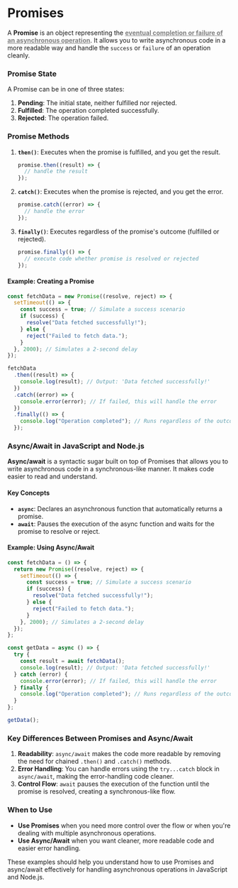 # Promises

A **Promise** is an object representing the <strong style="color:gray"><u>eventual completion or failure of an asynchronous operation</u></strong>. It allows you to write asynchronous code in a more readable way and handle the `success` or `failure` of an operation cleanly.

### Promise State

A Promise can be in one of three states:

1. **Pending**: The initial state, neither fulfilled nor rejected.
2. **Fulfilled**: The operation completed successfully.
3. **Rejected**: The operation failed.

### Promise Methods

1. **`then()`**: Executes when the promise is fulfilled, and you get the result.
   ```javascript
   promise.then((result) => {
     // handle the result
   });
   ```
2. **`catch()`**: Executes when the promise is rejected, and you get the error.
   ```javascript
   promise.catch((error) => {
     // handle the error
   });
   ```
3. **`finally()`**: Executes regardless of the promise's outcome (fulfilled or rejected).
   ```javascript
   promise.finally(() => {
     // execute code whether promise is resolved or rejected
   });
   ```

#### Example: Creating a Promise

```javascript
const fetchData = new Promise((resolve, reject) => {
  setTimeout(() => {
    const success = true; // Simulate a success scenario
    if (success) {
      resolve("Data fetched successfully!");
    } else {
      reject("Failed to fetch data.");
    }
  }, 2000); // Simulates a 2-second delay
});

fetchData
  .then((result) => {
    console.log(result); // Output: 'Data fetched successfully!'
  })
  .catch((error) => {
    console.error(error); // If failed, this will handle the error
  })
  .finally(() => {
    console.log("Operation completed"); // Runs regardless of the outcome
  });
```

### Async/Await in JavaScript and Node.js

**Async/await** is a syntactic sugar built on top of Promises that allows you to write asynchronous code in a synchronous-like manner. It makes code easier to read and understand.

#### Key Concepts

- **`async`**: Declares an asynchronous function that automatically returns a promise.
- **`await`**: Pauses the execution of the async function and waits for the promise to resolve or reject.

#### Example: Using Async/Await

```javascript
const fetchData = () => {
  return new Promise((resolve, reject) => {
    setTimeout(() => {
      const success = true; // Simulate a success scenario
      if (success) {
        resolve("Data fetched successfully!");
      } else {
        reject("Failed to fetch data.");
      }
    }, 2000); // Simulates a 2-second delay
  });
};

const getData = async () => {
  try {
    const result = await fetchData();
    console.log(result); // Output: 'Data fetched successfully!'
  } catch (error) {
    console.error(error); // If failed, this will handle the error
  } finally {
    console.log("Operation completed"); // Runs regardless of the outcome
  }
};

getData();
```

### Key Differences Between Promises and Async/Await

1. **Readability**: `async/await` makes the code more readable by removing the need for chained `.then()` and `.catch()` methods.
2. **Error Handling**: You can handle errors using the `try...catch` block in `async/await`, making the error-handling code cleaner.
3. **Control Flow**: `await` pauses the execution of the function until the promise is resolved, creating a synchronous-like flow.

### When to Use

- **Use Promises** when you need more control over the flow or when you're dealing with multiple asynchronous operations.
- **Use Async/Await** when you want cleaner, more readable code and easier error handling.

These examples should help you understand how to use Promises and async/await effectively for handling asynchronous operations in JavaScript and Node.js.
